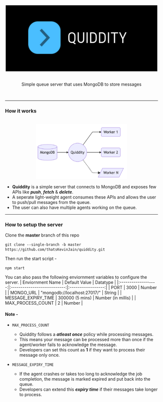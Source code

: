 <div align="center">
  <br/>
  <img src="./assets/logo.png" width="500" />
  <br/>
  <br/>
  <p>
    Simple queue server that uses MongoDB to store messages
  </p>
  <br/>
</div>

---
### How it works

<div align="center">
  <br/>
  <img src="./assets/workflow.png" width="300" />
</div>

- **Quiddity** is a simple server that connects to MongoDB and exposes few APIs like __*push*__, __*fetch*__ & __*delete*__.
- A seperate light-weight agent consumes these APIs and allows the user to push/pull messages from the queue.
- The user can also have multiple agents working on the queue.

---
### How to setup the server
Clone the __master__ branch of this repo
```
git clone --single-branch -b master https://github.com/thatsKevinJain/quiddity.git
```

Then run the start script -
```
npm start
```

You can also pass the following enviornment variables to configure the server.
|   Enviornment Name  |         Default Value        |      Datatype      |
|:-------------------:|:----------------------------:|:------------------:|
|         PORT        |             3000             |       Number       |
|      MONGO_URL      | "mongodb://localhost:27017/" |       String       |
| MESSAGE_EXPIRY_TIME |        300000 (5 mins)       | Number (in millis) |
|  MAX_PROCESS_COUNT  |               2              |       Number       |

#### Note -

- `MAX_PROCESS_COUNT`
	- Quiddity follows a __*atleast once*__ policy while processing messages.
	- This means your message can be processed more than once if the agent/worker fails to acknowledge the message.
  - Developers can set this count as **1** if they want to process their message only once.

- `MESSAGE_EXPIRY_TIME`
	- If the agent crashes or takes too long to acknowledge the job completion, the message is marked expired and put back into the queue.
	- Developers can extend this __*expiry time*__ if their messages take longer to process.


